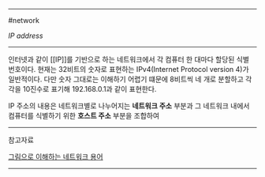 
---

#network 

*IP address*

---

인터넷과 같이 [[IP]]를 기반으로 하는 네트워크에서 각 컴퓨터 한 대마다 할당된 식별 번호이다. 현재는 32비트의 숫자로 표현하는 IPv4(Internet Protocol version 4)가 일반적이다. 다만 숫자 그대로는 이해하기 어렵기 떄문에 8비트씩 네 개로 분할하고 각각을 10진수로 표기해 192.168.0.1과 같이 표현한다.

IP 주소의 내용은 네트워크별로 나누어지는 **네트워크 주소** 부분과 그 네트워크 내에서 컴퓨터를 식별하기 위한 **호스트 주소** 부분을 조합하여 


---

참고자료

[그림으로 이해하는 네트워크 용어](https://product.kyobobook.co.kr/detail/S000001834837)

---